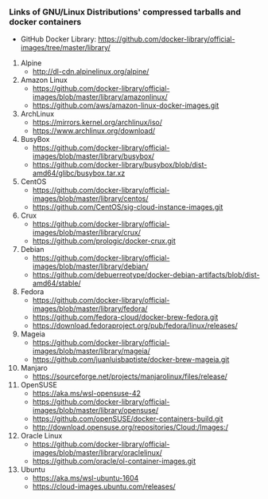 ### Links of GNU/Linux Distributions' compressed tarballs and docker containers

* GitHub Docker Library: https://github.com/docker-library/official-images/tree/master/library/

1. Alpine
	- http://dl-cdn.alpinelinux.org/alpine/
2. Amazon Linux
	- https://github.com/docker-library/official-images/blob/master/library/amazonlinux/
	- https://github.com/aws/amazon-linux-docker-images.git
3. ArchLinux
	- https://mirrors.kernel.org/archlinux/iso/
	- https://www.archlinux.org/download/
4. BusyBox
	- https://github.com/docker-library/official-images/blob/master/library/busybox/
	- https://github.com/docker-library/busybox/blob/dist-amd64/glibc/busybox.tar.xz
5. CentOS
	- https://github.com/docker-library/official-images/blob/master/library/centos/
	- https://github.com/CentOS/sig-cloud-instance-images.git
6. Crux
	- https://github.com/docker-library/official-images/blob/master/library/crux/
	- https://github.com/prologic/docker-crux.git
7. Debian
	- https://github.com/docker-library/official-images/blob/master/library/debian/
	- https://github.com/debuerreotype/docker-debian-artifacts/blob/dist-amd64/stable/
8. Fedora
	- https://github.com/docker-library/official-images/blob/master/library/fedora/
	- https://github.com/fedora-cloud/docker-brew-fedora.git
	- https://download.fedoraproject.org/pub/fedora/linux/releases/
9. Mageia
	- https://github.com/docker-library/official-images/blob/master/library/mageia/
	- https://github.com/juanluisbaptiste/docker-brew-mageia.git
10. Manjaro
	- https://sourceforge.net/projects/manjarolinux/files/release/
11. OpenSUSE
	- https://aka.ms/wsl-opensuse-42
	- https://github.com/docker-library/official-images/blob/master/library/opensuse/
	- https://github.com/openSUSE/docker-containers-build.git
	- http://download.opensuse.org/repositories/Cloud:/Images:/
12. Oracle Linux
	- https://github.com/docker-library/official-images/blob/master/library/oraclelinux/
	- https://github.com/oracle/ol-container-images.git
13. Ubuntu
	- https://aka.ms/wsl-ubuntu-1604
	- https://cloud-images.ubuntu.com/releases/
<!--END-45-->
